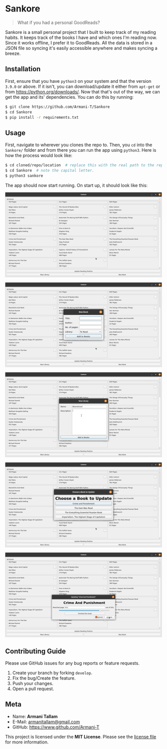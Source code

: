 # Sankore

> What if you had a personal GoodReads?

Sankore is a small personal project that I built to keep track of my reading habits. It keeps track of the books I have and which ones I'm reading now. Since it works offline, I prefer it to GoodReads. All the data is stored in a JSON file so syncing it's easily accessible anywhere and makes syncing a breeze.

## Installation

First, ensure that you have `python3` on your system and that the version `3.9.0` or above. If it isn't, you can download/update it either from `apt-get` or from <https://python.org/downloads/>. Now that that's out of the way, we can get the app and its' dependencies. You can do this by running:

```bash
$ git clone https://github.com/Armani-T/Sankore
$ cd Sankore
$ pip install -r requirements.txt
```

## Usage

First, navigate to wherever you clones the repo to. Then, you `cd` into the `Sankore/` folder and from there you can run the app using `python3`. Here is how the process would look like:

```bash
$ cd cloned/repo/location  # replace this with the real path to the repo.
$ cd Sankore  # note the capital letter.
$ python3 sankore
```

The app should now start running. On start up, it should look like this:

![Home page](assets/home.png)

![New book page](assets/new-book.png)

![New library page](assets/new-library.png)

![Update page part 1/2](assets/update-1.png)

![Update page part 2/2](assets/update-2.png)

## Contributing Guide

Please use GitHub issues for any bug reports or feature requests.

1. Create your branch by forking `develop`.
2. Fix the bug/Create the feature.
3. Push your changes.
4. Open a pull request.

## Meta

- Name: **Armani Tallam**
- E-Mail: armanitallam@gmail.com
- GitHub: <https://www.github.com/Armani-T>

This project is licensed under the **MIT License**. Please see the [license file](LICENSE) for more information.